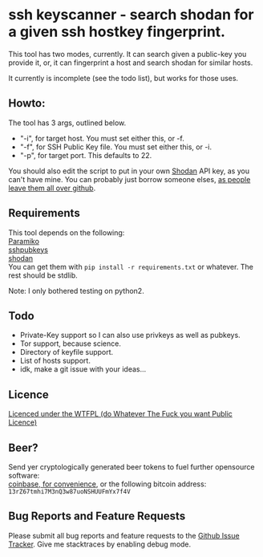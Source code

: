 # ssh keyscanner - search shodan for a given ssh hostkey fingerprint.

This tool has two modes, currently. It can search given a public-key you provide it, or, it can fingerprint a host and search shodan for similar hosts.

It currently is incomplete (see the todo list), but works for those uses.

## Howto:
The tool has 3 args, outlined below.   
* "-i", for target host. You must set either this, or -f. 
* "-f", for SSH Public Key file. You must set either this, or -i.
* "-p", for target port. This defaults to 22.

You should also edit the script to put in your own [Shodan](https://www.shodan.io/) API key, as you can't have mine. You can probably just borrow someone elses, [as people leave them all over github](https://github.com/0x27/shodan_key_checker).

## Requirements
This tool depends on the following:  
[Paramiko](http://www.paramiko.org/)  
[sshpubkeys](https://github.com/ojarva/python-sshpubkeys)  
[shodan](https://github.com/achillean/shodan-python)  
You can get them with ```pip install -r requirements.txt``` or whatever. The rest should be stdlib.

Note: I only bothered testing on python2.

## Todo  
* Private-Key support so I can also use privkeys as well as pubkeys.
* Tor support, because science.
* Directory of keyfile support.
* List of hosts support.
* idk, make a git issue with your ideas...

## Licence
[Licenced under the WTFPL (do Whatever The Fuck you want Public Licence)][Licence]

## Beer?
Send yer cryptologically generated beer tokens to fuel further opensource software:  
[coinbase, for convenience][coinbase], or the following bitcoin address: `13rZ67tmhi7M3nQ3w87uoNSHUUFmYx7f4V`

## Bug Reports and Feature Requests
Please submit all bug reports and feature requests to the [Github Issue Tracker][tracker]. Give me stacktraces by enabling debug mode.

[coinbase]: https://www.coinbase.com/infodox/
[Licence]: http://www.wtfpl.net/txt/copying/
[tracker]: https://github.com/0x27/ssh_keyscanner/issues
